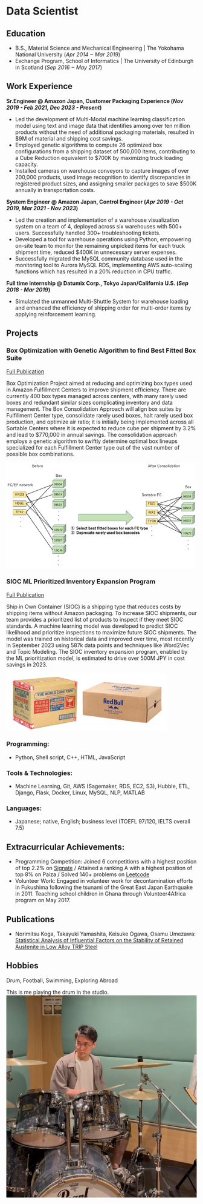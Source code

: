 # Data Scientist

## Education	 			        		
- B.S., Material Science and Mechanical Engineering | The Yokohama National University (_Apr 2014 ‒ Mar 2019_)
- Exchange Program, School of Informatics | The University of Edinburgh in Scotland (_Sep 2016 ‒ May 2017_)

## Work Experience
**Sr.Engineer @ Amazon Japan, Customer Packaging Experience (_Nov 2019 - Feb 2021, Dec 2023 - Present_)**
- Led the development of Multi-Modal machine learning classification model using text and image data that identifies among over ten million products without the need of additional packaging materials, resulted in $9M of material and shipping cost savings.
- Employed genetic algorithms to compute 26 optimized box configurations from a shipping dataset of 500,000 items, contributing to a Cube Reduction equivalent to $700K by maximizing truck loading capacity.
- Installed cameras on warehouse conveyors to capture images of over 200,000 products, used image recognition to identify discrepancies in registered product sizes, and assigning smaller packages to save $500K annually in transportation costs.

**System Engineer @ Amazon Japan, Control Engineer (_Apr 2019 - Oct 2019, Mar 2021 - Nov 2023_)**
- Led the creation and implementation of a warehouse visualization system on a team of 4, deployed across six warehouses with 500+ users. Successfully handled 300+ troubleshooting tickets.
- Developed a tool for warehouse operations using Python, empowering on-site team to monitor the remaining unpicked items for each truck shipment time, reduced $400K in unnecessary server expenses.
- Successfully migrated the MySQL community database used in the monitoring tool to Aurora MySQL RDS, implementing AWS auto-scaling functions which has resulted in a 20% reduction in CPU traffic.

**Full time internship @ Datumix Corp., Tokyo Japan/California U.S. (_Sep 2018 - Mar 2019_)**
- Simulated the unmanned Multi-Shuttle System for warehouse loading and enhanced the efficiency of shipping order for multi-order items by applying reinforcement learning.

## Projects
### Box Optimization with Genetic Algorithm to find Best Fitted Box Suite
[Full Publication](/box-opt-project)

Box Optimization Project aimed at reducing and optimizing box types used in Amazon Fulfillment Centers to improve shipment efficiency. There are currently 400 box types managed across centers, with many rarely used boxes and redundant similar sizes complicating inventory and data management. The Box Consolidation Approach will align box suites by Fulfillment Center type, consolidate rarely used boxes, halt rarely used box production, and optimize air ratio; it is initially being implemented across all Sortable Centers where it is expected to reduce cube per shipment by 3.2% and lead to $770,000 in annual savings. The consolidation approach employs a genetic algorithm to swiftly determine optimal box lineups specialized for each Fulfillment Center type out of the vast number of possible box combinations.

![box_consolidation image](/assets/img/box_consolidation1.png)

### SIOC ML Prioritized Inventory Expansion Program
[Full Publication](/sioc-text-ml-project)

Ship in Own Container (SIOC) is a shipping type that reduces costs by shipping items without Amazon packaging. To increase SIOC shipments, our team provides a prioritized list of products to inspect if they meet SIOC standards. A machine learning model was developed to predict SIOC likelihood and prioritize inspections to maximize future SIOC shipments. The model was trained on historical data and improved over time, most recently in September 2023 using 587k data points and techniques like Word2Vec and Topic Modeling. The SIOC inventory expansion program, enabled by the ML prioritization model, is estimated to drive over 500M JPY in cost savings in 2023.

![SIOC image](/assets/img/SIOC.png)


### Programming:
- Python, Shell script, C++, HTML, JavaScript

### Tools & Technologies:
- Machine Learning, Git, AWS (Sagemaker, RDS, EC2, S3), Hubble, ETL, Django, Flask, Docker, Linux, MySQL, NLP, MATLAB

### Languages:
- Japanese; native, English; business level (TOEFL 97/120, IELTS overall 7.5)

## Extracurricular Achievements:
- Programming Competition: Joined 6 competitions with a highest position of top 2.2% on [Signate](https://signate.jp/users/50394) / Attained a ranking A with a highest position of top 8% on Paiza / Solved 140+ problems on [Leetcode](https://leetcode.com/keyy1019/)
- Volunteer Work: Engaged in volunteer work for decontamination efforts in Fukushima following the tsunami of the Great East Japan Earthquake in 2011. Teaching school children in Ghana through Volunteer4Africa program on May 2017.

## Publications
- Norimitsu Koga, Takayuki Yamashita, Keisuke Ogawa, Osamu Umezawa: [Statistical Analysis of Influential Factors on the Stability of Retained Austenite in Low Alloy TRIP Steel](https://www.jstage.jst.go.jp/article/matertrans/63/5/63_MT-M2021239/_article/-char/en)

## Hobbies
Drum, Football, Swimming, Exploring Abroad

This is me playing the drum in the studio.
![drum image](/assets/img/drum.PNG)


